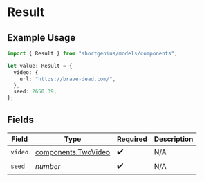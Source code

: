 # Result

## Example Usage

```typescript
import { Result } from "shortgenius/models/components";

let value: Result = {
  video: {
    url: "https://brave-dead.com/",
  },
  seed: 2650.39,
};
```

## Fields

| Field                                                      | Type                                                       | Required                                                   | Description                                                |
| ---------------------------------------------------------- | ---------------------------------------------------------- | ---------------------------------------------------------- | ---------------------------------------------------------- |
| `video`                                                    | [components.TwoVideo](../../models/components/twovideo.md) | :heavy_check_mark:                                         | N/A                                                        |
| `seed`                                                     | *number*                                                   | :heavy_check_mark:                                         | N/A                                                        |